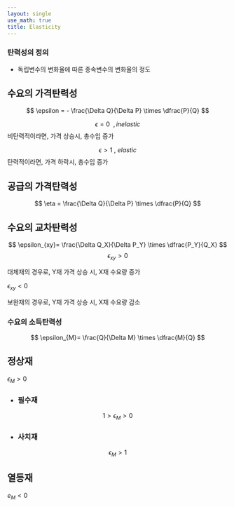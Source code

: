 ```yaml
---
layout: single
use_math: true
title: Elasticity
---
```

### 탄력성의 정의

- 독립변수의 변화율에 따른 종속변수의 변화율의 정도

## 수요의 가격탄력성
$$
\epsilon = - \frac{\Delta Q}{\Delta P} \times \dfrac{P}{Q}
$$


$$
\epsilon = 0 \ \ , inelastic
$$
비탄력적이라면, 가격 상승시, 총수입 증가

$$
\epsilon >1 \ ,\ elastic 
$$
탄력적이라면, 가격 하락시, 총수입 증가

## 공급의 가격탄력성
$$
\eta = \frac{\Delta Q}{\Delta P} \times \dfrac{P}{Q}  
$$
## 수요의 교차탄력성
$$
\epsilon_{xy}= \frac{\Delta Q_X}{\Delta P_Y} \times \dfrac{P_Y}{Q_X} 
$$
$$
\epsilon_{xy} > 0
$$

 대체재의 경우로, Y재 가격 상승 시, X재 수요량 증가

$\epsilon_{xy}<0$

 보완재의 경우로, Y재 가격 상승 시, X재 수요량 감소

### 수요의 소득탄력성
$$ \epsilon_{M}= \frac{Q}{\Delta M} \times \dfrac{M}{Q} $$

## 정상재


$\epsilon_{M}>0$

- ### 필수재
$$
1>\epsilon_M>0
$$

- ### 사치재

$$
\epsilon_M>1
$$
## 열등재

$e_M<0$

